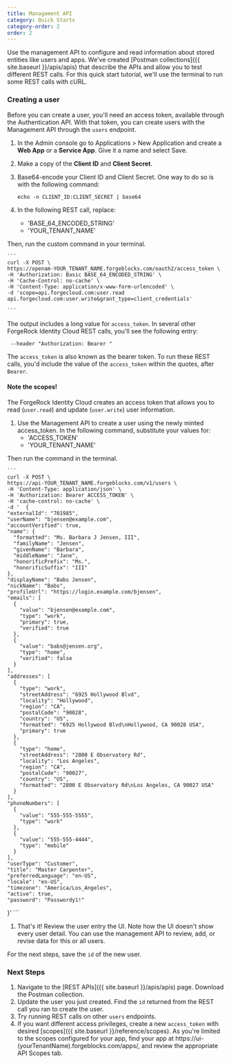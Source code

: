 ```yaml
---
title: Management API
category: Quick Starts
category-order: 2
order: 2
---
```



Use the management API to configure and read information about stored entities like users and apps. We've created [Postman collections]({{ site.baseurl }}/apis/apis) that describe the APIs and allow you to test different REST calls. For this quick start tutorial, we'll use the terminal to run some REST calls with cURL.

### Creating a user

Before you can create a user, you'll need an access token, available through the Authentication API. With that token, you can create users with the Management API through the `users` endpoint.

1. In the Admin console go to Applications > New Application and create a **Web App** or a **Service App**. Give it a name and select Save.

1. Make a copy of the **Client ID** and **Client Secret**.

1. Base64-encode your Client ID and Client Secret. One way to do so is with the following command:

    ```
    echo -n CLIENT_ID:CLIENT_SECRET | base64
    ```
1. In the following REST call, replace:
    - 'BASE_64_ENCODED_STRING'
    - 'YOUR_TENANT_NAME'

Then, run the custom command in your terminal.

    ```
    curl -X POST \
    https://openam-YOUR_TENANT_NAME.forgeblocks.com/oauth2/access_token \
    -H 'Authorization: Basic BASE_64_ENCODED_STRING' \
    -H 'Cache-Control: no-cache' \
    -H 'Content-Type: application/x-www-form-urlencoded' \
    -d 'scope=api.forgecloud.com:user.read api.forgecloud.com:user.write&grant_type=client_credentials'

    ```

The output includes a long value for `access_token`. In several other ForgeRock Identity Cloud REST calls, you'll see the following entry:

```
 --header "Authorization: Bearer "
```

The `access_token` is also known as the bearer token. To run these REST calls, you'd include the value of the `access_token` within the quotes, after `Bearer`.

#### Note the scopes!

The ForgeRock Identity Cloud creates an access token that allows you to read (`user.read`) and update (`user.write`) user information.



1. Use the Management API to create a user using the newly minted access_token. In the following command, substitute your values for:
    - 'ACCESS_TOKEN'
    - 'YOUR_TENANT_NAME'

Then run the command in the terminal.

    ```
    curl -X POST \
    https://api-YOUR_TENANT_NAME.forgeblocks.com/v1/users \
    -H 'Content-Type: application/json' \
    -H 'Authorization: Bearer ACCESS_TOKEN' \
    -H 'cache-control: no-cache' \
    -d '  {
    "externalId": "701985",
    "userName": "bjensen@example.com",
    "accountVerified": true,
    "name": {
      "formatted": "Ms. Barbara J Jensen, III",
      "familyName": "Jensen",
      "givenName": "Barbara",
      "middleName": "Jane",
      "honorificPrefix": "Ms.",
      "honorificSuffix": "III"
    },
    "displayName": "Babs Jensen",
    "nickName": "Babs",
    "profileUrl": "https://login.example.com/bjensen",
    "emails": [
      {
        "value": "bjensen@example.com",
        "type": "work",
        "primary": true,
        "verified": true
      },
      {
        "value": "babs@jensen.org",
        "type": "home",
        "verified": false
      }
    ],
    "addresses": [
      {
        "type": "work",
        "streetAddress": "6925 Hollywood Blvd",
        "locality": "Hollywood",
        "region": "CA",
        "postalCode": "90028",
        "country": "US",
        "formatted": "6925 Hollywood Blvd\nHollywood, CA 90028 USA",
        "primary": true
      },
      {
        "type": "home",
        "streetAddress": "2800 E Observatory Rd",
        "locality": "Los Angeles",
        "region": "CA",
        "postalCode": "90027",
        "country": "US",
        "formatted": "2800 E Observatory Rd\nLos Angeles, CA 90027 USA"
      }
    ],
    "phoneNumbers": [
      {
        "value": "555-555-5555",
        "type": "work"
      },
      {
        "value": "555-555-4444",
        "type": "mobile"
      }
    ],
    "userType": "Customer",
    "title": "Master Carpenter",
    "preferredLanguage": "en-US",
    "locale": "en-US",
    "timezone": "America/Los_Angeles",
    "active": true,
    "password": "Passwordy1!"
  }'
    ```

1. That's it! Review the user entry the UI. Note how the UI doesn't show every user detail. You can use the management API to review, add, or revise data for this or all users.

For the next steps, save the `id` of the new user.

### Next Steps

1. Navigate to the [REST APIs]({{ site.baseurl }}/apis/apis) page. Download the Postman collection.
1. Update the user you just created. Find the `id` returned from the REST call you ran to create the user.
1. Try running REST calls on other `users` endpoints.
1. If you want different access privileges, create a new `access_token` with desired [scopes]({{ site.baseurl }}/reference/scopes). As you're limited to the scopes configured for your app, find your app at https://ui-(yourTenantName).forgeblocks.com/apps/, and review the appropriate API Scopes tab.
